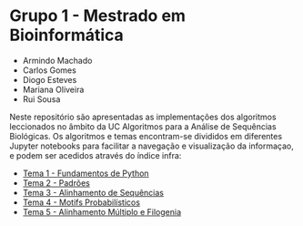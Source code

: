 # Grupo 1 - Mestrado em Bioinformática

* Armindo Machado
* Carlos Gomes
* Diogo Esteves
* Mariana Oliveira
* Rui Sousa

Neste repositório são apresentadas as implementações dos algoritmos leccionados no âmbito da UC Algoritmos para a Análise de Sequências Biológicas. Os algoritmos e temas encontram-se divididos em diferentes Jupyter notebooks para facilitar a navegação e visualização da informaçao, e podem ser acedidos através do índice infra:

* [Tema 1 - Fundamentos de Python]()
* [Tema 2 - Padrões]()
* [Tema 3 - Alinhamento de Sequências]()
* [Tema 4 - Motifs Probabilísticos]()
* [Tema 5 - Alinhamento Múltiplo e Filogenia]()
